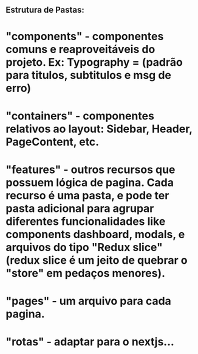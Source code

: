 ## Estrutura de Pastas:

# "components" - componentes comuns e reaproveitáveis do projeto. Ex: Typography = (padrão para titulos, subtitulos e msg de erro)
# "containers" - componentes relativos ao layout: Sidebar, Header, PageContent, etc.
# "features" - outros recursos que possuem lógica de pagina. Cada recurso é uma pasta, e pode ter pasta adicional para agrupar diferentes funcionalidades like components dashboard, modals, e arquivos do tipo "Redux slice" (redux slice é um jeito de quebrar o "store" em pedaços menores).
# "pages" - um arquivo para cada pagina. 

# "rotas" - adaptar para o nextjs... 

